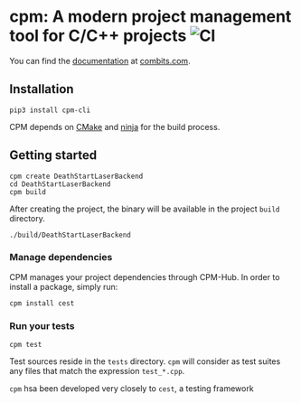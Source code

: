 # cpm: A modern project management tool for C/C++ projects  ![CI](https://github.com/jorsanpe/cpm/workflows/CI/badge.svg)

You can find the [documentation](https://cpmbits.com/1_getting_started.html) at [combits.com](https://cpmbits.com/).

## Installation
`pip3 install cpm-cli`

CPM depends on [CMake](https://cmake.org/) and [ninja](https://ninja-build.org/) for the build process.

## Getting started
```
cpm create DeathStartLaserBackend
cd DeathStartLaserBackend
cpm build
```

After creating the project, the binary will be available in the project `build` directory. 
```
./build/DeathStartLaserBackend
```

### Manage dependencies
CPM manages your project dependencies through CPM-Hub. In order to install a package, simply run:

```
cpm install cest
```

### Run your tests
```
cpm test
```

Test sources reside in the `tests` directory. `cpm` will consider as test suites any files that match the expression
`test_*.cpp`. 

`cpm` hsa been developed very closely to `cest`, a testing framework 
